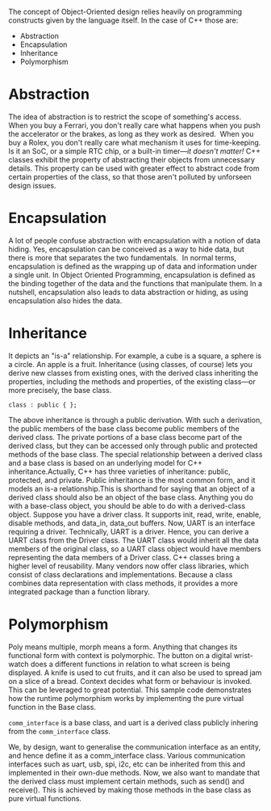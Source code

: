 The concept of Object-Oriented design relies heavily on programming constructs given by the language itself. In the case of C++ those are:

* Abstraction
* Encapsulation
* Inheritance
* Polymorphism

# Abstraction

The idea of abstraction is to restrict the scope of something's access. 
When you buy a Ferrari, you don't really care what happens when you push the accelerator or the brakes, as long as they work as desired. 
When you buy a Rolex, you don't really care what mechanism it uses for time-keeping. Is it an SoC, or a simple RTC chip, or a built-in timer—_it doesn't matter!_
C++ classes exhibit the property of abstracting their objects from unnecessary details. This property can be used with greater effect to abstract code from certain properties of the class, so that those aren't polluted by unforseen design issues.

# Encapsulation

A lot of people confuse abstraction with encapsulation with a notion of data hiding. Yes, encapsulation can be conceived as a way to hide data, but there is more that separates the two fundamentals. 
In normal terms, encapsulation is defined as the wrapping up of data and information under a single unit. In Object Oriented Programming, encapsulation is defined as the binding together of the data and the functions that manipulate them. In a nutshell, encapsulation also leads to data abstraction or hiding, as using encapsulation also hides the data.

# Inheritance

It depicts an "is-a" relationship. For example, a cube is a square, a sphere is a circle. An apple is a fruit. Inheritance (using classes, of course) lets you derive new classes from existing ones, with the derived class inheriting the properties, including the methods and properties, of the existing class—or more precisely, the base class.

    class : public { };

The above inheritance is through a public derivation. With such a derivation, the public members of the base class become public members of the derived class. The private portions of a base class become part of the derived class, but they can be accessed only through public and protected methods of the base class.
The special relationship between a derived class and a base class is based on an underlying model for C++ inheritance.Actually, C++ has three varieties of inheritance: public, protected, and private. Public inheritance is the most common form, and it models an is-a relationship.This is shorthand for saying that an object of a derived class should also be an object of the base class. Anything you do with a base-class object, you should be able to do with a derived-class object.
Suppose you have a driver class. It supports init, read, write, enable, disable methods, and data_in, data_out buffers. Now, UART is an interface requiring a driver. Technically, UART is a driver. Hence, you can derive a UART class from the Driver class. The UART class would inherit all the data members of the original class, so a UART class object would have members representing the data members of a Driver class.
C++ classes bring a higher level of reusability. Many vendors now offer class libraries, which consist of class declarations and implementations. Because a class combines data representation with class methods, it provides a more integrated package than a function library.

# Polymorphism

Poly means multiple, morph means a form. Anything that changes its functional form with context is polymorphic. The button on a digital wrist-watch does a different functions in relation to what screen is being displayed. A knife is used to cut fruits, and it can also be used to spread jam on a slice of a bread. Context decides what form or behaviour is invoked. This can be leveraged to great potential.
This sample code demonstrates how the runtime polymorphism works by implementing the pure virtual function in the Base class.

`comm_interface` is a base class, and uart is a derived class publicly inhering from the `comm_interface` class.

We, by design, want to generalise the communication interface as an entity, and hence define it as a comm_interface class. Various communication interfaces such as uart, usb, spi, i2c, etc can be inherited from this and implemented in their own-due methods.
Now, we also want to mandate that the derived class must implement certain methods, such as send() and receive(). This is achieved by making those methods in the base class as pure virtual functions.
